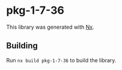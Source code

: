 # pkg-1-7-36

This library was generated with [Nx](https://nx.dev).

## Building

Run `nx build pkg-1-7-36` to build the library.
